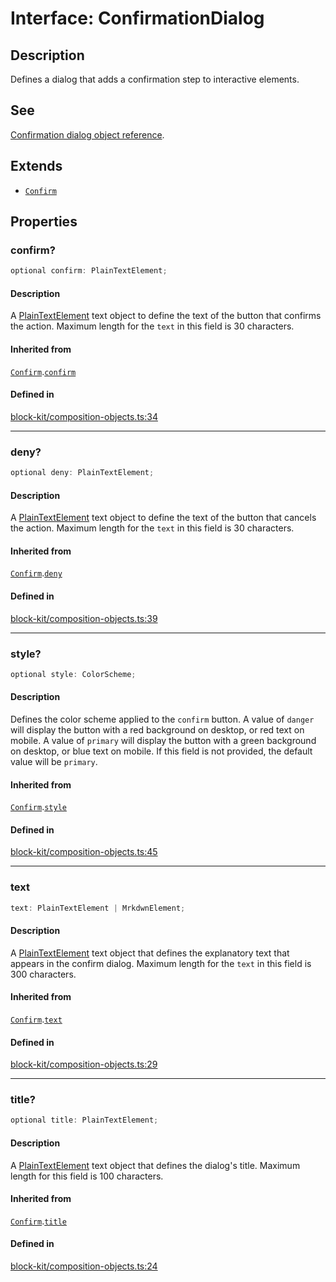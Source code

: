 # Interface: ConfirmationDialog

## Description

Defines a dialog that adds a confirmation step to interactive elements.

## See

[Confirmation dialog object reference](https://api.slack.com/reference/block-kit/composition-objects#confirm).

## Extends

- [`Confirm`](Confirm.md)

## Properties

### confirm?

```ts
optional confirm: PlainTextElement;
```

#### Description

A [PlainTextElement](PlainTextElement.md) text object to define the text of the button that confirms the action.
Maximum length for the `text` in this field is 30 characters.

#### Inherited from

[`Confirm`](Confirm.md).[`confirm`](Confirm.md#confirm)

#### Defined in

[block-kit/composition-objects.ts:34](https://github.com/slackapi/node-slack-sdk/blob/7b348598b763c2b7545d1042b5f0429775cfa62c/packages/types/src/block-kit/composition-objects.ts#L34)

***

### deny?

```ts
optional deny: PlainTextElement;
```

#### Description

A [PlainTextElement](PlainTextElement.md) text object to define the text of the button that cancels the action.
Maximum length for the `text` in this field is 30 characters.

#### Inherited from

[`Confirm`](Confirm.md).[`deny`](Confirm.md#deny)

#### Defined in

[block-kit/composition-objects.ts:39](https://github.com/slackapi/node-slack-sdk/blob/7b348598b763c2b7545d1042b5f0429775cfa62c/packages/types/src/block-kit/composition-objects.ts#L39)

***

### style?

```ts
optional style: ColorScheme;
```

#### Description

Defines the color scheme applied to the `confirm` button. A value of `danger` will display the button
with a red background on desktop, or red text on mobile. A value of `primary` will display the button with a green
background on desktop, or blue text on mobile. If this field is not provided, the default value will be `primary`.

#### Inherited from

[`Confirm`](Confirm.md).[`style`](Confirm.md#style)

#### Defined in

[block-kit/composition-objects.ts:45](https://github.com/slackapi/node-slack-sdk/blob/7b348598b763c2b7545d1042b5f0429775cfa62c/packages/types/src/block-kit/composition-objects.ts#L45)

***

### text

```ts
text: PlainTextElement | MrkdwnElement;
```

#### Description

A [PlainTextElement](PlainTextElement.md) text object that defines the explanatory text that appears in the confirm
dialog. Maximum length for the `text` in this field is 300 characters.

#### Inherited from

[`Confirm`](Confirm.md).[`text`](Confirm.md#text)

#### Defined in

[block-kit/composition-objects.ts:29](https://github.com/slackapi/node-slack-sdk/blob/7b348598b763c2b7545d1042b5f0429775cfa62c/packages/types/src/block-kit/composition-objects.ts#L29)

***

### title?

```ts
optional title: PlainTextElement;
```

#### Description

A [PlainTextElement](PlainTextElement.md) text object that defines the dialog's title.
Maximum length for this field is 100 characters.

#### Inherited from

[`Confirm`](Confirm.md).[`title`](Confirm.md#title)

#### Defined in

[block-kit/composition-objects.ts:24](https://github.com/slackapi/node-slack-sdk/blob/7b348598b763c2b7545d1042b5f0429775cfa62c/packages/types/src/block-kit/composition-objects.ts#L24)
